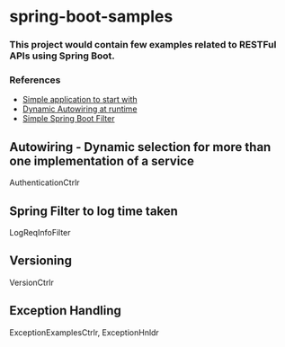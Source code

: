 # spring-boot-samples
### This project would contain few examples related to RESTFul APIs using Spring Boot.
### References
 - [Simple application to start with](https://www.baeldung.com/spring-boot-start)
 - [Dynamic Autowiring at runtime](https://stackoverflow.com/questions/15284851/spring-3-dynamic-autowiring-at-runtime-based-on-another-object-attribute)
 - [Simple Spring Boot Filter](https://www.baeldung.com/spring-boot-add-filter)

## Autowiring - Dynamic selection for more than one implementation of a service
AuthenticationCtrlr
## Spring Filter to log time taken
LogReqInfoFilter
## Versioning
VersionCtrlr
## Exception Handling
ExceptionExamplesCtrlr, ExceptionHnldr

